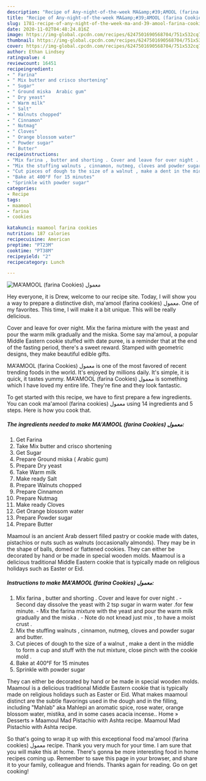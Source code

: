 ```yaml
---
description: "Recipe of Any-night-of-the-week MA&amp;#39;AMOOL (farina Cookies) معمول"
title: "Recipe of Any-night-of-the-week MA&amp;#39;AMOOL (farina Cookies) معمول"
slug: 1781-recipe-of-any-night-of-the-week-ma-and-39-amool-farina-cookies
date: 2020-11-02T04:48:24.816Z
image: https://img-global.cpcdn.com/recipes/6247501690568704/751x532cq70/maamool-farina-cookies-معمول-recipe-main-photo.jpg
thumbnail: https://img-global.cpcdn.com/recipes/6247501690568704/751x532cq70/maamool-farina-cookies-معمول-recipe-main-photo.jpg
cover: https://img-global.cpcdn.com/recipes/6247501690568704/751x532cq70/maamool-farina-cookies-معمول-recipe-main-photo.jpg
author: Ethan Lindsey
ratingvalue: 4
reviewcount: 16451
recipeingredient:
- " Farina"
- " Mix butter and crisco shortening"
- " Sugar"
- " Ground miska  Arabic gum"
- " Dry yeast"
- " Warm milk"
- " Salt"
- " Walnuts chopped"
- " Cinnamon"
- " Nutmag"
- " Cloves"
- " Orange blossom water"
- " Powder sugar"
- " Butter"
recipeinstructions:
- "Mix farina , butter and shorting . Cover and leave for over night .  Second day dissolve the yeast with 2 tsp sugar in warm water  .for few minute. Mix the farina mixture with the yeast and pour the warm milk gradually and the miska .  Note do not knead just mix , to have a moist crust ."
- "Mix the stuffing walnuts , cinnamon, nutmeg, cloves and powder sugar and butter."
- "Cut pieces of dough to the size of a walnut , make a dent in the middle to form a cup and stuff with the nut mixture, close pinch with the cookie mold ."
- "Bake at 400°F for 15 minutes"
- "Sprinkle with powder sugar"
categories:
- Recipe
tags:
- maamool
- farina
- cookies

katakunci: maamool farina cookies 
nutrition: 187 calories
recipecuisine: American
preptime: "PT23M"
cooktime: "PT38M"
recipeyield: "2"
recipecategory: Lunch

---
```



![MA&#39;AMOOL (farina Cookies) معمول](https://img-global.cpcdn.com/recipes/6247501690568704/751x532cq70/maamool-farina-cookies-معمول-recipe-main-photo.jpg)

Hey everyone, it is Drew, welcome to our recipe site. Today, I will show you a way to prepare a distinctive dish, ma&#39;amool (farina cookies) معمول. One of my favorites. This time, I will make it a bit unique. This will be really delicious.

Cover and leave for over night. Mix the farina mixture with the yeast and pour the warm milk gradually and the miska. Some say ma&#39;amoul, a popular Middle Eastern cookie stuffed with date puree, is a reminder that at the end of the fasting period, there&#39;s a sweet reward. Stamped with geometric designs, they make beautiful edible gifts.

MA&#39;AMOOL (farina Cookies) معمول is one of the most favored of recent trending foods in the world. It's enjoyed by millions daily. It's simple, it is quick, it tastes yummy. MA&#39;AMOOL (farina Cookies) معمول is something which I have loved my entire life. They're fine and they look fantastic.


To get started with this recipe, we have to first prepare a few ingredients. You can cook ma&#39;amool (farina cookies) معمول using 14 ingredients and 5 steps. Here is how you cook that.

<!--inarticleads1-->

##### The ingredients needed to make MA&#39;AMOOL (farina Cookies) معمول:

1. Get  Farina
1. Take  Mix butter and crisco shortening
1. Get  Sugar
1. Prepare  Ground miska ( Arabic gum)
1. Prepare  Dry yeast
1. Take  Warm milk
1. Make ready  Salt
1. Prepare  Walnuts chopped
1. Prepare  Cinnamon
1. Prepare  Nutmag
1. Make ready  Cloves
1. Get  Orange blossom water
1. Prepare  Powder sugar
1. Prepare  Butter


Maamoul is an ancient Arab dessert filled pastry or cookie made with dates, pistachios or nuts such as walnuts (occasionally almonds). They may be in the shape of balls, domed or flattened cookies. They can either be decorated by hand or be made in special wooden molds. Maamoul is a delicious traditional Middle Eastern cookie that is typically made on religious holidays such as Easter or Eid. 

<!--inarticleads2-->

##### Instructions to make MA&#39;AMOOL (farina Cookies) معمول:

1. Mix farina , butter and shorting . Cover and leave for over night .  - Second day dissolve the yeast with 2 tsp sugar in warm water  .for few minute. - Mix the farina mixture with the yeast and pour the warm milk gradually and the miska .  - Note do not knead just mix , to have a moist crust .
1. Mix the stuffing walnuts , cinnamon, nutmeg, cloves and powder sugar and butter.
1. Cut pieces of dough to the size of a walnut , make a dent in the middle to form a cup and stuff with the nut mixture, close pinch with the cookie mold .
1. Bake at 400°F for 15 minutes
1. Sprinkle with powder sugar


They can either be decorated by hand or be made in special wooden molds. Maamoul is a delicious traditional Middle Eastern cookie that is typically made on religious holidays such as Easter or Eid. What makes maamoul distinct are the subtle flavorings used in the dough and in the filling, including &#34;Mahlab&#34; aka Mahlepi an aromatic spice, rose water, orange blossom water, mistika, and in some cases acacia incense.. Home » Desserts » Maamoul Mad Pistachio with Ashta recipe. Maamoul Mad Pistachio with Ashta recipe. 

So that's going to wrap it up with this exceptional food ma&#39;amool (farina cookies) معمول recipe. Thank you very much for your time. I am sure that you will make this at home. There's gonna be more interesting food in home recipes coming up. Remember to save this page in your browser, and share it to your family, colleague and friends. Thanks again for reading. Go on get cooking!
